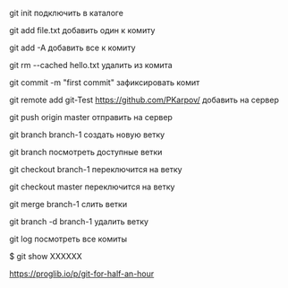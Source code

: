 git init																		  подключить в каталоге

git add file.txt 															добавить один к комиту

git add -A 		 															  добавить все к комиту

git rm --cached hello.txt												удалить из комита

git commit -m "first commit"   									зафиксировать комит

git remote add git-Test https://github.com/PKarpov/		добавить на сервер

git push origin master													отправить на сервер

git branch branch-1													  создать новую ветку

git branch 																	  посмотреть доступные ветки

git checkout branch-1													переключится на ветку

git checkout master													  переключится на ветку

git merge branch-1														слить ветки

git branch -d branch-1												удалить ветку

git log																		    посмотреть все комиты

$ git show ХХХХХХ


https://proglib.io/p/git-for-half-an-hour
